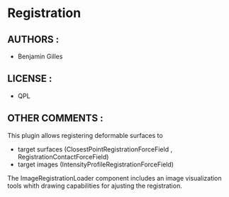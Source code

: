 # Registration

## AUTHORS :
 - Benjamin Gilles

## LICENSE :
 - QPL

## OTHER COMMENTS :
This plugin allows registering deformable surfaces to
- target surfaces (ClosestPointRegistrationForceField , RegistrationContactForceField)
- target images (IntensityProfileRegistrationForceField)

The ImageRegistrationLoader component includes an image visualization tools whith drawing capabilities for ajusting the registration.

